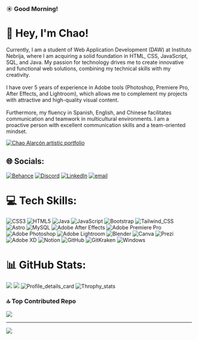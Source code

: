 ### ☀️ Good Morning!
# 🤩 Hey, I'm Chao!
Currently, I am a student of Web Application Development (DAW) at Instituto Nebrija, where I am acquiring a solid foundation in HTML, CSS, JavaScript, SQL, and Java. My passion for technology drives me to create innovative and functional web solutions, combining my technical skills with my creativity.<br><br>I have over 5 years of experience in Adobe tools (Photoshop, Premiere Pro, After Effects, and Lightroom), which allows me to complement my projects with attractive and high-quality visual content.<br><br>Furthermore, my fluency in Spanish, English, and Chinese facilitates communication and teamwork in multicultural environments. I am a proactive person with excellent communication skills and a team-oriented mindset.

[![Chao Alarcón artistic portfolio](https://img.shields.io/badge/Chao_Alarcón_artistic_portfolio-4c1f4c?style=for-the-badge)](https://chaoalarcon.myportfolio.com/)



## 🌐 Socials:
[![Behance](https://img.shields.io/badge/Behance-1769ff?logo=behance&logoColor=white)](https://www.behance.net/gunplus03) [![Discord](https://img.shields.io/badge/Discord-%237289DA.svg?logo=discord&logoColor=white)](https://discord.gg/828294526581997628) [![LinkedIn](https://img.shields.io/badge/LinkedIn-%230077B5.svg?logo=linkedin&logoColor=white)](https://www.linkedin.com/in/chao-alarc%C3%B3n/) [![email](https://img.shields.io/badge/Email-D14836?logo=gmail&logoColor=white)](mailto:chaoalarcon01@gmail.com)   

# 💻 Tech Skills:
![CSS3](https://img.shields.io/badge/css3-%231572B6.svg?style=for-the-badge&logo=css3&logoColor=white) ![HTML5](https://img.shields.io/badge/html5-%23E34F26.svg?style=for-the-badge&logo=html5&logoColor=white) ![Java](https://img.shields.io/badge/java-%23ED8B00.svg?style=for-the-badge&logo=openjdk&logoColor=white) ![JavaScript](https://img.shields.io/badge/javascript-%23323330.svg?style=for-the-badge&logo=javascript&logoColor=%23F7DF1E) ![Bootstrap](https://img.shields.io/badge/Bootstrap-563D7C?style=for-the-badge&logo=bootstrap&logoColor=white)
![Tailwind_CSS](https://img.shields.io/badge/Tailwind_CSS-38B2AC?style=for-the-badge&logo=tailwind-css&logoColor=white) ![Astro](https://img.shields.io/badge/v5.5.6.-999999?style=for-the-badge&logo=Astro&label=Astro&labelColor=333333) ![MySQL](https://img.shields.io/badge/mysql-4479A1.svg?style=for-the-badge&logo=mysql&logoColor=white) ![Adobe After Effects](https://img.shields.io/badge/Adobe%20After%20Effects-9999FF.svg?style=for-the-badge&logo=Adobe%20After%20Effects&logoColor=white) ![Adobe Premiere Pro](https://img.shields.io/badge/Adobe%20Premiere%20Pro-9999FF.svg?style=for-the-badge&logo=Adobe%20Premiere%20Pro&logoColor=white) ![Adobe Photoshop](https://img.shields.io/badge/adobe%20photoshop-%2331A8FF.svg?style=for-the-badge&logo=adobe%20photoshop&logoColor=white) ![Adobe Lightroom](https://img.shields.io/badge/Adobe%20Lightroom-31A8FF.svg?style=for-the-badge&logo=Adobe%20Lightroom&logoColor=white) ![Blender](https://img.shields.io/badge/blender-%23F5792A.svg?style=for-the-badge&logo=blender&logoColor=white) ![Canva](https://img.shields.io/badge/Canva-%2300C4CC.svg?style=for-the-badge&logo=Canva&logoColor=white) ![Prezi](https://img.shields.io/badge/Prezi-3181FF?style=for-the-badge&logo=prezi&logoColor=white) ![Adobe XD](https://img.shields.io/badge/Adobe%20XD-470137?style=for-the-badge&logo=Adobe%20XD&logoColor=#FF61F6) ![Notion](https://img.shields.io/badge/Notion-%23000000.svg?style=for-the-badge&logo=notion&logoColor=white) ![GitHub](https://img.shields.io/badge/github-%23121011.svg?style=for-the-badge&logo=github&logoColor=white) ![GitKraken](https://img.shields.io/badge/GitKraken-179287?style=for-the-badge&logo=GitKraken&logoColor=white) ![Windows](https://img.shields.io/badge/Windows_11-0078d4?style=for-the-badge&logo=windows-11&logoColor=white)

# 📊 GitHub Stats:
![](https://nirzak-streak-stats.vercel.app/?user=ChaoAlarcon&theme=prussian&hide_border=false)
![](https://github-readme-stats.vercel.app/api/top-langs/?username=ChaoAlarcon&theme=prussian&hide_border=false&include_all_commits=true&count_private=false&layout=compact)
![Profile_details_card](https://github-readme-activity-graph.vercel.app/graph?username=ChaoAlarcon&theme=arctic)
![Throphy_stats](https://github-profile-trophy.vercel.app/?username=ChaoAlarcon&theme=algolia)


### 🔝 Top Contributed Repo
![](https://github-contributor-stats.vercel.app/api?username=ChaoAlarcon&limit=5&theme=prussian&combine_all_yearly_contributions=true)

---
[![](https://visitcount.itsvg.in/api?id=ChaoAlarcon&icon=0&color=0)](https://visitcount.itsvg.in)

